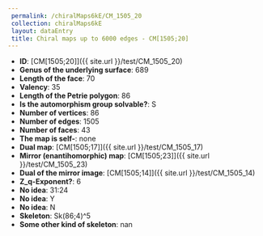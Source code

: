 ```yaml
--- 
 permalink: /chiralMaps6kE/CM_1505_20 
 collection: chiralMaps6kE
 layout: dataEntry
 title: Chiral maps up to 6000 edges - CM[1505;20]
---
```


- **ID**: [CM[1505;20]]({{ site.url }}/test/CM_1505_20)
- **Genus of the underlying surface**: 689
- **Length of the face**: 70
- **Valency**: 35
- **Length of the Petrie polygon**: 86
- **Is the automorphism group solvable?**: S
- **Number of vertices**: 86
- **Number of edges**: 1505
- **Number of faces**: 43
- **The map is self-**: none
- **Dual map**: [CM[1505;17]]({{ site.url }}/test/CM_1505_17)
- **Mirror (enantihomorphic) map**: [CM[1505;23]]({{ site.url }}/test/CM_1505_23)
- **Dual of the mirror image**: [CM[1505;14]]({{ site.url }}/test/CM_1505_14)
- **Z_q-Exponent?**: 6
- **No idea**:  31:24
- **No idea**: Y
- **No idea**: N
- **Skeleton**: Sk(86;4)^5
- **Some other kind of skeleton**: nan
